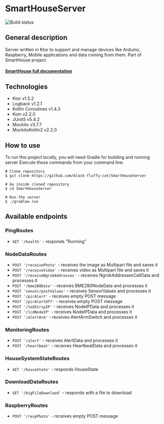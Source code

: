 # SmartHouseServer

![Build status](https://github.com/black-fluffy-cat/SmartHouseServer/actions/workflows/gradleBuild.yml/badge.svg)

## General description
Server written in Ktor to support and manage devices like Arduino, Raspberry, Mobile applications and data coming from them. Part of SmartHouse project.

#### [SmartHouse full documentation](https://github.com/black-fluffy-cat/SmartHouse_Documentation)

## Technologies
- Ktor v1.5.2
- Logback v1.2.1
- Kotlin Coroutines v1.4.3
- Koin v2.2.0
- JUnit5 v5.4.2
- Mockito v3.7.7
- MockitoKotlin2 v2.2.0

## How to use
To run this project locally, you will need Gradle for building and running server
Execute these commands from your command line:

```
# Clone repository
$ git clone https://github.com/black-fluffy-cat/SmartHouseServer

# Go inside cloned repository
$ cd SmartHouseServer

# Run the server
$ ./gradlew run
```

## Available endpoints

### PingRoutes
- `GET '/health'` - responds "Running"

### NodeDataRoutes
- `POST '/receivePhoto'` - receives the image as Multipart file and saves it
- `POST '/receiveVideo'` - receives video as Multipart file and saves it
- `POST '/receiveNgrokAddresses'` - receives NgrokAddressesCallData and processes it
- `POST '/bme280Data'` - receives BME280NodeData and processes it
- `POST 'sensor/postValues'` - receives SensorValues and processes it
- `POST '/pirAlert'` - receives empty POST message
- `POST '/pirAlertOff'` - receives empty POST message
- `POST '/ledStripIP'` - receives NodeIPData and processes it
- `POST '/lcdNodeIP'` - receives NodeIPData and processes it
- `POST '/alertArm'` - receives AlertArmSwitch and processes it

### MonitoringRoutes
- `POST '/alert'` - receives AlertData and processes it
- `POST '/heartbeat'` - receives HeartbeatData and processes it

### HouseSystemStateRoutes
- `GET '/houseState'` - responds HouseState

### DownloadDataRoutes
- `GET '/bigFileDownload'` - responds with a file to download

### RaspberryRoutes
- `POST '/raspPhoto'` - receives empty POST message
